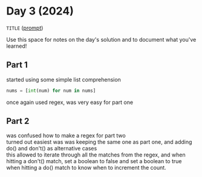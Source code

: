 # Day 3 (2024)

`TITLE` ([prompt](https://adventofcode.com/2024/day/3))

Use this space for notes on the day's solution and to document what you've learned!

## Part 1
started using some simple list comprehension 
```python
nums = [int(num) for num in nums]
```   
once again used regex, was very easy for part one
## Part 2
was confused how to make a regex for part two  
turned out easiest was was keeping the same one as part one, and adding do() and don't() as alternative cases  
this allowed to iterate through all the matches from the regex, and when hitting a don't() match, set a boolean to false and set a boolean to true when hitting a do() match to know when to increment the count. 

